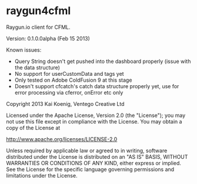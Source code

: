 raygun4cfml
===========

Raygun.io client for CFML.



Version: 0.1.0.0alpha (Feb 15 2013)



Known issues:

- Query String doesn't get pushed into the dashboard properly (issue with the data structure)
- No support for userCustomData and tags yet
- Only tested on Adobe ColdFusion 9 at this stage
- Doesn't support cfcatch's catch data structure properly yet, use for error processing via cferror, onError etc only





Copyright 2013 Kai Koenig, Ventego Creative Ltd

Licensed under the Apache License, Version 2.0 (the "License");
you may not use this file except in compliance with the License.
You may obtain a copy of the License at

   http://www.apache.org/licenses/LICENSE-2.0

Unless required by applicable law or agreed to in writing, software
distributed under the License is distributed on an "AS IS" BASIS,
WITHOUT WARRANTIES OR CONDITIONS OF ANY KIND, either express or implied.
See the License for the specific language governing permissions and
limitations under the License.







